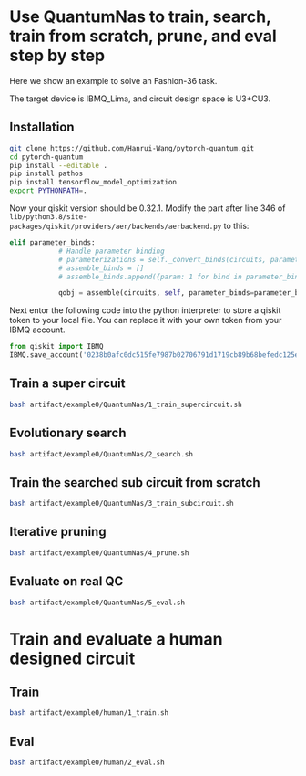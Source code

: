 # Use QuantumNas to train, search, train from scratch, prune, and eval step by step

Here we show an example to solve an Fashion-36 task.

The target device is IBMQ_Lima, and circuit design space is U3+CU3. 


## Installation
```bash
git clone https://github.com/Hanrui-Wang/pytorch-quantum.git
cd pytorch-quantum
pip install --editable .
pip install pathos
pip install tensorflow_model_optimization
export PYTHONPATH=.
```

Now your qiskit version should be 0.32.1. Modify the part after line 346 of `lib/python3.8/site-packages/qiskit/providers/aer/backends/aerbackend.py` to this:
```python
elif parameter_binds:
            # Handle parameter binding
            # parameterizations = self._convert_binds(circuits, parameter_binds)
            # assemble_binds = []
            # assemble_binds.append({param: 1 for bind in parameter_binds for param in bind})

            qobj = assemble(circuits, self, parameter_binds=parameter_binds)
```

Next entor the following code into the python interpreter to store a qiskit token to your local file. You can replace it with your own token from your IBMQ account.
```python
from qiskit import IBMQ
IBMQ.save_account('0238b0afc0dc515fe7987b02706791d1719cb89b68befedc125eded0607e6e9e9f26d3eed482f66fdc45fdfceca3aab2edb9519d96b39e9c78040194b86e7858', overwrite=True)
```

## Train a super circuit
```bash
bash artifact/example0/QuantumNas/1_train_supercircuit.sh
```

## Evolutionary search
```bash
bash artifact/example0/QuantumNas/2_search.sh
```

## Train the searched sub circuit from scratch
```bash
bash artifact/example0/QuantumNas/3_train_subcircuit.sh
```

## Iterative pruning
```bash
bash artifact/example0/QuantumNas/4_prune.sh
```

## Evaluate on real QC
```bash
bash artifact/example0/QuantumNas/5_eval.sh
```

# Train and evaluate a human designed circuit


## Train
```bash
bash artifact/example0/human/1_train.sh
```

## Eval
```bash
bash artifact/example0/human/2_eval.sh
```